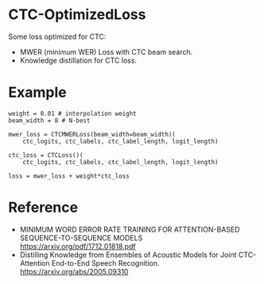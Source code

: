 # CTC-OptimizedLoss

Some loss optimized for CTC:
-  MWER (minimum WER) Loss with CTC beam search.
-  Knowledge distillation for CTC loss.

# Example
```python3
weight = 0.01 # interpolation weight
beam_width = 8 # N-best

mwer_loss = CTCMWERLoss(beam_width=beam_width)(
    ctc_logits, ctc_labels, ctc_label_length, logit_length)

ctc_loss = CTCLoss()(
    ctc_logits, ctc_labels, ctc_label_length, logit_length)

loss = mwer_loss + weight*ctc_loss

```

# Reference
- MINIMUM WORD ERROR RATE TRAINING FOR ATTENTION-BASED SEQUENCE-TO-SEQUENCE MODELS https://arxiv.org/pdf/1712.01818.pdf
- Distilling Knowledge from Ensembles of Acoustic Models for Joint CTC-Attention End-to-End Speech Recognition. https://arxiv.org/abs/2005.09310
